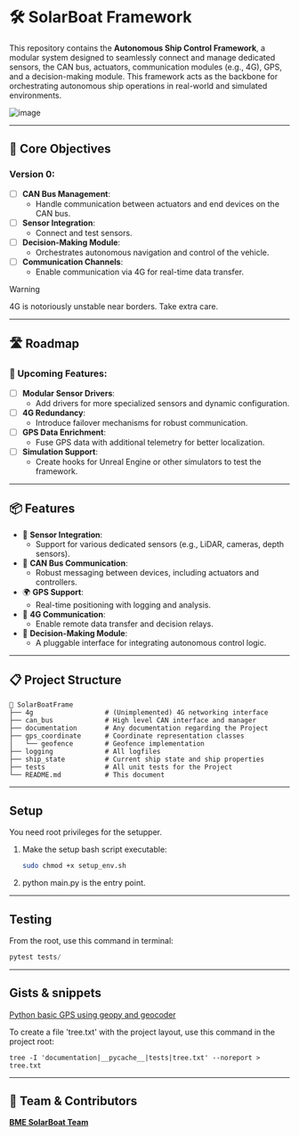 # 🛠️ SolarBoat Framework

This repository contains the **Autonomous Ship Control Framework**, a modular system designed to seamlessly connect and manage dedicated sensors, the CAN bus, actuators, communication modules (e.g., 4G), GPS, and a decision-making module. This framework acts as the backbone for orchestrating autonomous ship operations in real-world and simulated environments.


![image](https://github.com/user-attachments/assets/49beafc7-d98f-45ee-9129-125b8b236b02)

---

## 🌟 Core Objectives

### Version 0:
- [ ] **CAN Bus Management**:
  - Handle communication between actuators and end devices on the CAN bus.
- [ ] **Sensor Integration**:
  - Connect and test sensors.
- [ ] **Decision-Making Module**:
  - Orchestrates autonomous navigation and control of the vehicle.
- [ ] **Communication Channels**:
  - Enable communication via 4G for real-time data transfer.

> [!WARNING]
> 4G is notoriously unstable near borders. Take extra care.

---

## 🛣️ Roadmap

### 🚀 Upcoming Features:
- [ ] **Modular Sensor Drivers**:
  - Add drivers for more specialized sensors and dynamic configuration.
- [ ] **4G Redundancy**:
  - Introduce failover mechanisms for robust communication.
- [ ] **GPS Data Enrichment**:
  - Fuse GPS data with additional telemetry for better localization.
- [ ] **Simulation Support**:
  - Create hooks for Unreal Engine or other simulators to test the framework.

---

## 📦 Features

- 🔌 **Sensor Integration**:
  - Support for various dedicated sensors (e.g., LiDAR, cameras, depth sensors).
- 📡 **CAN Bus Communication**:
  - Robust messaging between devices, including actuators and controllers.
- 🌍 **GPS Support**:
  - Real-time positioning with logging and analysis.
- 📶 **4G Communication**:
  - Enable remote data transfer and decision relays.
- 🧠 **Decision-Making Module**:
  - A pluggable interface for integrating autonomous control logic.

---

## 📋 Project Structure

```plaintext
📂 SolarBoatFrame
├── 4g                  # (Unimplemented) 4G networking interface
├── can_bus             # High level CAN interface and manager
├── documentation       # Any documentation regarding the Project
├── gps_coordinate      # Coordinate representation classes
│   └── geofence        # Geofence implementation
├── logging             # All logfiles
├── ship_state          # Current ship state and ship properties
├── tests               # All unit tests for the Project
└── README.md           # This document
```

---

## Setup

You need root privileges for the setupper.

1. Make the setup bash script executable:
      ```bash
      sudo chmod +x setup_env.sh
      ```

2. python main.py is the entry point.

---

## Testing

From the root, use this command in terminal:


  ```python
  pytest tests/
  ```

---

## Gists & snippets

[Python basic GPS using geopy and geocoder](https://gist.github.com/LordLokator/e056aad11b58d2d68011c2a2d5450408)


To create a file 'tree.txt' with the project layout, use this command in the project root:

```
tree -I 'documentation|__pycache__|tests|tree.txt' --noreport > tree.txt
```


---

## 👥 Team & Contributors
[**BME SolarBoat Team**](https://solarboatteam.hu/)
